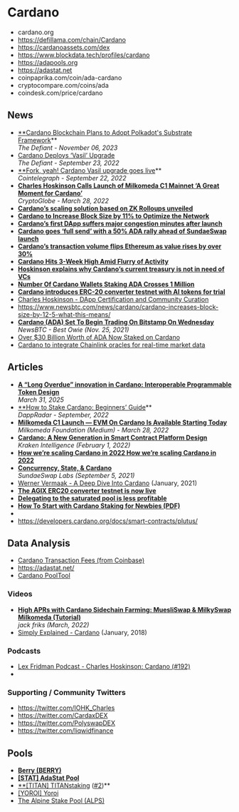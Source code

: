 # Cardano

- cardano.org
- https://defillama.com/chain/Cardano
- https://cardanoassets.com/dex
- https://www.blockdata.tech/profiles/cardano
- https://adapools.org
- https://adastat.net
- coinpaprika.com/coin/ada-cardano
- cryptocompare.com/coins/ada
- coindesk.com/price/cardano

## News

- [**Cardano Blockchain Plans to Adopt Polkadot's Substrate Framework](https://thedefiant.io/cardano-blockchain-adopts-competitor-polkadot-s-framework)**
  <br/>*The Defiant - November 06, 2023*
- [Cardano Deploys ‘Vasil’ Upgrade](https://thedefiant.io/cardano-vasil-upgrade)
  <br/>_The Defiant - September 23, 2022_
- [**Fork, yeah! Cardano Vasil upgrade goes live](https://cointelegraph.com/news/fork-yeah-cardano-vasil-upgrade-goes-live)**
  <br/>*Cointelegraph - September 22, 2022*
- [**Charles Hoskinson Calls Launch of Milkomeda C1 Mainnet ‘A Great Moment for Cardano’**](https://www.cryptoglobe.com/latest/2022/03/charles-hoskinson-calls-launch-of-milkomeda-c1-mainnet-a-great-moment-for-cardano/)
  <br/>*CryptoGlobe - March 28, 2022*
- [**Cardano’s scaling solution based on ZK Rolloups unveiled**](https://cryptoslate.com/cardanos-scaling-solution-based-on-zk-rolloups-unveiled/)
- [**Cardano to Increase Block Size by 11% to Optimize the Network**](https://cryptopotato.com/cardano-to-increase-block-size-by-11-to-optimize-the-network/)
- [**Cardano’s first DApp suffers major congestion minutes after launch**](https://ambcrypto.com/cardanos-first-dapp-suffers-major-congestion-minutes-after-launch)
- [**Cardano goes ‘full send’ with a 50% ADA rally ahead of SundaeSwap launch**](https://cointelegraph.com/news/cardano-goes-full-send-with-a-50-ada-rally-ahead-of-sundaeswap-launch)
- [**Cardano’s transaction volume flips Ethereum as value rises by over 30%**](https://cryptoslate.com/cardanos-transaction-volume-flips-ethereum-as-value-rises-by-over-30/)
- [**Cardano Hits 3-Week High Amid Flurry of Activity**](https://decrypt.co/90532/cardano-token-ada-hits-3-week-high-amid-flurry-activity)
- [**Hoskinson explains why Cardano’s current treasury is not in need of VCs**](https://ambcrypto.com/hoskinson-explains-why-cardanos-current-treasury-is-not-in-need-of-vcs)
- [**Number Of Cardano Wallets Staking ADA Crosses 1 Million**](https://www.newsbtc.com/news/cardano/number-of-cardano-wallets-staking-ada-crosses-1-million/)
- [**Cardano introduces ERC-20 converter testnet with AI tokens for trial**](https://ambcrypto.com/cardano-introduces-erc-20-converter-testnet-with-ai-tokens-for-trial)
- [Charles Hoskinson - DApp Certification and Community Curation](https://www.youtube.com/watch?v=Y7zcYSQarI0)
- https://www.newsbtc.com/news/cardano/cardano-increases-block-size-by-12-5-what-this-means/
- [**Cardano (ADA) Set To Begin Trading On Bitstamp On Wednesday**](https://www.newsbtc.com/news/cardano/cardano-ada-set-to-begin-trading-on-bitstamp-on-wednesday/)
  <br/>*NewsBTC - Best Owie (Nov. 25, 2021)*
- [Over $30 Billion Worth of ADA Now Staked on Cardano](https://cryptopotato.com/over-30-billion-worth-of-ada-now-staked-on-cardano/)
- [Cardano to integrate Chainlink oracles for real-time market data](https://iohk.io/en/blog/posts/2021/09/25/cardano-to-integrate-chainlink-oracles-for-real-time-market-data/)

## Articles
- [**A “Long Overdue” innovation in Cardano: Interoperable Programmable Token Design**](https://www.certik.com/resources/blog/a-long-overdue-innovation-in-cardano-interoperable-programmable-token-design)
  <br/>_March 31, 2025_
- [**How to Stake Cardano: Beginners’ Guide](https://dappradar.com/blog/how-to-stake-cardano-beginners-guide)**
  <br/>*DappRadar - September, 2022*
- [**Milkomeda C1 Launch — EVM On Cardano Is Available Starting Today**](https://medium.com/@milkomedafoundation/milkomeda-c1-launch-evm-on-cardano-is-available-starting-today-4a2c6ad26e9d)
  <br/>*Milkomeda Foundation (Medium) - March 28, 2022*
- [**Cardano: A New Generation in Smart Contract Platform Design**](https://kraken.docsend.com/view/mi9zz8t55jzjgzy7)
  <br/>*Kraken Intelligence (February 1, 2022)*
- [**How we’re scaling Cardano in 2022 How we’re scaling Cardano in 2022**](https://iohk.io/en/blog/posts/2022/01/14/how-we-re-scaling-cardano-in-2022/)
- [**Concurrency, State, & Cardano**](https://sundaeswap-finance.medium.com/concurrency-state-cardano-c160f8c07575)
  <br/>*SundaeSwap Labs (September 5, 2021)*
- [Werner Vermaak - A Deep Dive Into Cardano](https://coinmarketcap.com/alexandria/article/a-deep-dive-into-cardano) (January, 2021)
- [**The AGIX ERC20 converter testnet is now live**](https://iohk.io/en/blog/posts/2021/12/07/the-agix-erc20-converter-testnet-is-now-live/)
- [**Delegating to the saturated pool is less profitable**](https://cardanians-io.medium.com/delegating-to-the-saturated-pool-is-less-profitable-5356c5ad089d)
- [**How To Start with Cardano Staking for Newbies (PDF)**](https://static.adapools.org/docs/newbie-ultimate-guide.pdf)
- 
- https://developers.cardano.org/docs/smart-contracts/plutus/

## Data Analysis

- [Cardano Transaction Fees (from Coinbase)](https://bitinfocharts.com/markets/coinbasepro/ada-usd-1m.html)
- https://adastat.net/
- [Cardano PoolTool](https://pooltool.io/)

### Videos

- [**High APRs with Cardano Sidechain Farming: MuesliSwap & MilkySwap Milkomeda (Tutorial)**](https://www.youtube.com/watch?v=LdlyMl_TsAQ)
  <br/>*jack friks (March, 2022)*
- [Simply Explained - Cardano](https://www.youtube.com/watch?v=Do8rHvr65ZA) (January, 2018)

### Podcasts

- [Lex Fridman Podcast - Charles Hoskinson: Cardano (#192)](https://pca.st/chrh630b)
- 

### Supporting / Community Twitters

- https://twitter.com/IOHK_Charles
- https://twitter.com/CardaxDEX
- https://twitter.com/PolyswapDEX
- https://twitter.com/liqwidfinance

## Pools

- [**Berry (BERRY)**](https://adapools.org/pool/2a748e3885f6f73320ad16a8331247b81fe01b8d39f57eec9caa5091)
- [**[STAT] AdaStat Pool**](https://adapools.org/pool/77b0a93c26ac65be36e9a9f220f9a43cbc57d705fc5d8f1de5fdeea1)
- [**[TITAN] TITANstaking](https://adapools.org/pool/000000f66e28b0f18aef20555f4c4954234e3270dfbbdcc13f54e799) ([#2](https://adapools.org/pool/28489654d3fcce6affdde39f37c2d68dda5f42fc9f9feb8dd46d614a))**
- [[YOROI] Yoroi](https://adapools.org/pool/df1750df9b2df285fcfb50f4740657a18ee3af42727d410c37b86207)
- [The Alpine Stake Pool (ALPS)](https://adapools.org/pool/16d216d074625d2dbb75c20948e4d9a1efe0fe79c4c915d4b5391de1)

